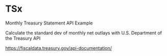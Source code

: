 # TSx
Monthly Treasury Statement API Example

Calculate the standard dev of monthly net outlays with U.S. Department of the Treasury API

https://fiscaldata.treasury.gov/api-documentation/

